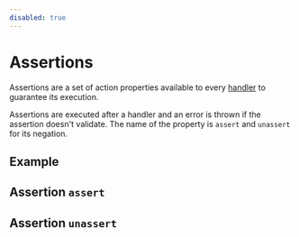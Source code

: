 ```yaml
---
disabled: true
---
```


# Assertions

Assertions are a set of action properties available to every [handler](/current/action/handler) to guarantee its execution.

Assertions are executed after a handler and an error is thrown if the assertion doesn't validate. The name of the property is `assert` and `unassert` for its negation.

## Example

<!-- TODO: finish -->

## Assertion `assert`

<!-- TODO: finish -->

## Assertion `unassert`

<!-- TODO: finish -->
